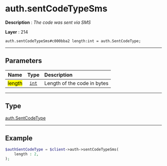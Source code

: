 # auth.sentCodeTypeSms

**Description** : *The code was sent via SMS*

**Layer** : 214

```tl
auth.sentCodeTypeSms#c000bba2 length:int = auth.SentCodeType;
```

---

## Parameters

| Name | Type | Description |
| :---: | :---: | :--- |
| <mark>length</mark> | [`int`](type/int) | Length of the code in bytes |

---

## Type

[auth.SentCodeType](type/auth.SentCodeType)

---

## Example

```php
$authSentCodeType = $client->auth->sentCodeTypeSms(
	length : 2,
);
```